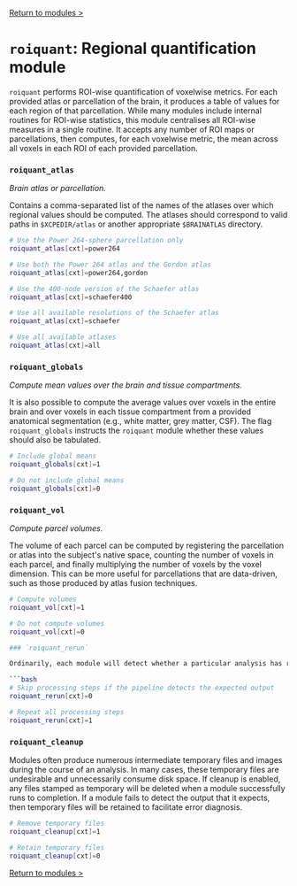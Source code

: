 [Return to modules >](https://pipedocs.github.io/modules)

# `roiquant`: Regional quantification module

`roiquant` performs ROI-wise quantification of voxelwise metrics. For each provided atlas or parcellation of the brain, it produces a table of values for each region of that parcellation. While many modules include internal routines for ROI-wise statistics, this module centralises all ROI-wise measures in a single routine. It accepts any number of ROI maps or parcellations, then computes, for each voxelwise metric, the mean across all voxels in each ROI of each provided parcellation.

### `roiquant_atlas`

_Brain atlas or parcellation._

Contains a comma-separated list of the names of the atlases over which regional values should be computed. The atlases should correspond to valid paths in `$XCPEDIR/atlas` or another appropriate `$BRAINATLAS` directory.

```bash
# Use the Power 264-sphere parcellation only
roiquant_atlas[cxt]=power264

# Use both the Power 264 atlas and the Gordon atlas
roiquant_atlas[cxt]=power264,gordon

# Use the 400-node version of the Schaefer atlas
roiquant_atlas[cxt]=schaefer400

# Use all available resolutions of the Schaefer atlas
roiquant_atlas[cxt]=schaefer

# Use all available atlases
roiquant_atlas[cxt]=all
```

### `roiquant_globals`

_Compute mean values over the brain and tissue compartments._

It is also possible to compute the average values over voxels in the entire brain and over voxels in each tissue compartment from a provided anatomical segmentation (e.g., white matter, grey matter, CSF). The flag `roiquant_globals` instructs the `roiquant` module whether these values should also be tabulated.

```bash
# Include global means
roiquant_globals[cxt]=1

# Do not include global means
roiquant_globals[cxt]=0
```

### `roiquant_vol`

_Compute parcel volumes._

The volume of each parcel can be computed by registering the parcellation or atlas into the subject's native space, counting the number of voxels in each parcel, and finally multiplying the number of voxels by the voxel dimension. This can be more useful for parcellations that are data-driven, such as those produced by atlas fusion techniques.

```bash
# Compute volumes
roiquant_vol[cxt]=1

# Do not compute volumes
roiquant_vol[cxt]=0

### `roiquant_rerun`

Ordinarily, each module will detect whether a particular analysis has run to completion before beginning it. If re-running is disabled, then the module will immediately skip to the next stage of analysis. Otherwise, any completed analyses will be repeated.If you change the run parameters, you should rerun any modules downstream of the change.

```bash
# Skip processing steps if the pipeline detects the expected output
roiquant_rerun[cxt]=0

# Repeat all processing steps
roiquant_rerun[cxt]=1
```

### `roiquant_cleanup`

Modules often produce numerous intermediate temporary files and images during the course of an analysis. In many cases, these temporary files are undesirable and unnecessarily consume disk space. If cleanup is enabled, any files stamped as temporary will be deleted when a module successfully runs to completion. If a module fails to detect the output that it expects, then temporary files will be retained to facilitate error diagnosis.

```bash
# Remove temporary files
roiquant_cleanup[cxt]=1

# Retain temporary files
roiquant_cleanup[cxt]=0
```

[Return to modules >](https://pipedocs.github.io/modules)
